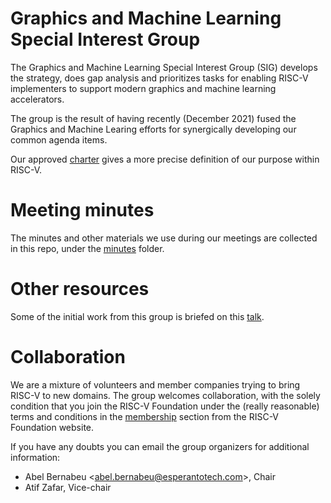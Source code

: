 # Graphics and Machine Learning Special Interest Group

The Graphics and Machine Learning Special Interest Group (SIG) develops the strategy,
does gap analysis and prioritizes tasks for enabling RISC-V implementers to support
modern graphics and machine learning accelerators.

The group is the result of having recently (December 2021) fused the Graphics and
Machine Learing efforts for synergically developing our common agenda items.

Our approved [charter](https://github.com/riscv-admin/graphics/blob/main/CHARTER.md)
gives a more precise definition of our purpose within RISC-V.

# Meeting minutes

The minutes and other materials we use during our meetings are collected in this repo,
under the [minutes](https://github.com/riscv-admin/graphics/tree/main/minutes) folder.

# Other resources
Some of the initial work from this group is briefed on this [talk](https://www.youtube.com/watch?v=kM0lsWjqOaw).

# Collaboration

We are a mixture of volunteers and member companies trying to bring RISC-V to new domains.
The group welcomes collaboration, with the solely condition that you join the RISC-V Foundation
under the (really reasonable) terms and conditions in the [membership](https://riscv.org/membership/)
section from the RISC-V Foundation website.

If you have any doubts you can email the group organizers for
additional information:
- Abel Bernabeu <<abel.bernabeu@esperantotech.com>>, Chair
- Atif Zafar, Vice-chair

